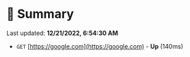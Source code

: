 # 📖 Summary
Last updated: **12/21/2022, 6:54:30 AM**

- `GET` [https://google.com](https://google.com) - **Up** (140ms)
